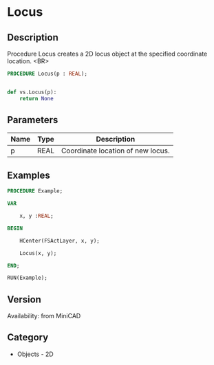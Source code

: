 # Locus

## Description
Procedure Locus creates a 2D locus object at the specified coordinate location. &lt;BR&gt;


```pascal
PROCEDURE Locus(p : REAL);
```

```python

def vs.Locus(p):
    return None
```

## Parameters
|Name|Type|Description|
|---|---|---|
|p|REAL|Coordinate location of new locus.|

## Examples
```pascal
PROCEDURE Example;

VAR

	x, y :REAL;

BEGIN

	HCenter(FSActLayer, x, y);

	Locus(x, y);

END;

RUN(Example);
```

## Version
Availability: from MiniCAD
## Category
* Objects - 2D

